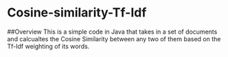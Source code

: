 # Cosine-similarity-Tf-Idf

##Overview
This is a simple code in Java that takes in a set of documents and calcualtes the Cosine Similarity between any two of them based on the Tf-Idf weighting of its words. 

